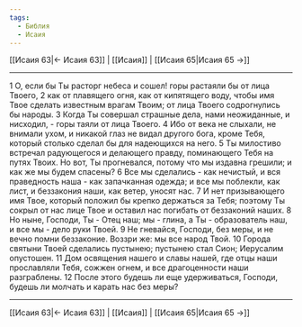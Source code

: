 ```yaml
---
tags:
  - Библия
  - Исаия
---
```

[[Исаия 63|← Исаия 63]] | [[Исаия]] | [[Исаия 65|Исаия 65 →]]

---
1 О, если бы Ты расторг небеса и сошел! горы растаяли бы от лица Твоего,
2 как от плавящего огня, как от кипятящего воду, чтобы имя Твое сделать известным врагам Твоим; от лица Твоего содрогнулись бы народы.
3 Когда Ты совершал страшные дела, нами неожиданные, и нисходил, - горы таяли от лица Твоего.
4 Ибо от века не слыхали, не внимали ухом, и никакой глаз не видал другого бога, кроме Тебя, который столько сделал бы для надеющихся на него.
5 Ты милостиво встречал радующегося и делающего правду, поминающего Тебя на путях Твоих. Но вот, Ты прогневался, потому что мы издавна грешили; и как же мы будем спасены?
6 Все мы сделались - как нечистый, и вся праведность наша - как запачканная одежда; и все мы поблекли, как лист, и беззакония наши, как ветер, уносят нас.
7 И нет призывающего имя Твое, который положил бы крепко держаться за Тебя; поэтому Ты сокрыл от нас лице Твое и оставил нас погибать от беззаконий наших.
8 Но ныне, Господи, Ты - Отец наш; мы - глина, а Ты - образователь наш, и все мы - дело руки Твоей.
9 Не гневайся, Господи, без меры, и не вечно помни беззаконие. Воззри же: мы все народ Твой.
10 Города святыни Твоей сделались пустынею; пустынею стал Сион; Иерусалим опустошен.
11 Дом освящения нашего и славы нашей, где отцы наши прославляли Тебя, сожжен огнем, и все драгоценности наши разграблены.
12 После этого будешь ли еще удерживаться, Господи, будешь ли молчать и карать нас без меры?

---
[[Исаия 63|← Исаия 63]] | [[Исаия]] | [[Исаия 65|Исаия 65 →]]